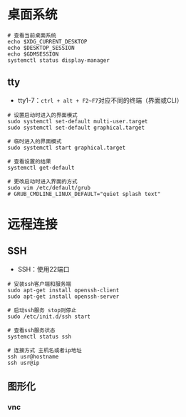 # 桌面系统

```shell
# 查看当前桌面系统
echo $XDG_CURRENT_DESKTOP
echo $DESKTOP_SESSION
echo $GDMSESSION
systemctl status display-manager
```

## tty

- tty1-7：`ctrl + alt + F2~F7`对应不同的终端（界面或CLI）

```shell
# 设置启动时进入的界面模式
sudo systemctl set-default multi-user.target
sudo systemctl set-default graphical.target

# 临时进入的界面模式
sudo systemctl start graphical.target

# 查看设置的结果
systemctl get-default

# 更改启动时进入界面的方式
sudo vim /etc/default/grub
# GRUB_CMDLINE_LINUX_DEFAULT="quiet splash text"
```

# 远程连接

## SSH

- SSH：使用22端口

```shell
# 安装ssh客户端和服务端
sudo apt-get install openssh-client
sudo apt-get install openssh-server

# 启动ssh服务 stop则停止
sudo /etc/init.d/ssh start

# 查看ssh服务状态
systemctl status ssh

# 连接方式 主机名或者ip地址
ssh usr@hostname
ssh usr@ip
```

## 图形化

### vnc
